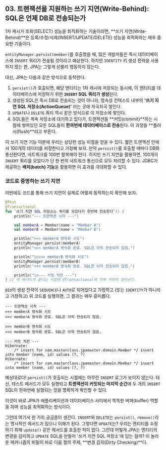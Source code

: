 ## 03\. 트랜잭션을 지원하는 쓰기 지연(Write-Behind): SQL은 언제 DB로 전송되는가

1차 캐시가 조회(SELECT) 성능을 최적화하는 기술이라면, \*\*쓰기 지연(Write-Behind)\*\*은 등록/수정/삭제(INSERT/UPDATE/DELETE) 성능을 최적화하는 매우 중요한 기술이다.

`entityManager.persist(member)`를 호출했을 때, 많은 개발자들은 즉시 데이터베이스에 `INSERT` 쿼리가 전송될 것이라고 예상한다. 하지만 `IDENTITY` 키 생성 전략을 사용하지 않는 한, JPA는 그렇게 섣불리 행동하지 않는다.

대신, JPA는 다음과 같은 방식으로 동작한다.

1.  `persist()`가 호출되면, 해당 엔티티는 1차 캐시에 저장되는 동시에, 이 엔티티를 데이터베이스에 저장하기 위한 **`INSERT` SQL 쿼리가 생성**된다.
2.  생성된 SQL은 즉시 DB로 전송되는 것이 아니라, 영속성 컨텍스트 내부의 **'쓰기 지연 SQL 저장소(ActionQueue)'** 라는 곳에 차곡차곡 쌓인다.
3.  `UPDATE`나 `DELETE` 쿼리 역시 같은 방식으로 이 저장소에 쌓인다.
4.  SQL들은 계속 저장소에 대기하고 있다가, 트랜잭션을 \*\*커밋(commit)\*\*하는 시점에 쌓여있던 모든 SQL들이 **한꺼번에 데이터베이스로 전송**된다. 이 과정을 \*\*플러시(flush)\*\*라고 부른다.

이 쓰기 지연 기능 덕분에 우리는 상당한 성능 이점을 얻을 수 있다. 짧은 트랜잭션 안에서 100개의 데이터를 저장한다고 가정해 보자. 만약 `persist()`를 호출할 때마다 DB와 통신한다면, 네트워크를 100번 왕복해야 한다. 하지만 쓰기 지연을 활용하면, 100개의 `INSERT` 쿼리를 모았다가 단 한 번의 네트워크 통신으로 모두 처리할 수 있다. JDBC가 제공하는 **배치(batch) 기능**을 활용하면 이 효과를 극대화할 수 있다.

### **코드로 증명하는 쓰기 지연**

이번에도 코드를 통해 쓰기 지연이 실제로 어떻게 동작하는지 확인해 보자.

```kotlin
@Test
@Transactional
fun `쓰기 지연 SQL 저장소는 쿼리를 모았다가 한번에 전송한다`() {
    println("--- 트랜잭션 시작 ---")

    val memberA = Member(name = "Member A")
    val memberB = Member(name = "Member B")

    println(">>> memberA 영속화 시도")
    entityManager.persist(memberA)
    println("<<< memberA 영속화 완료. SQL은 아직 전송되지 않음.")

    println("\n>>> memberB 영속화 시도")
    entityManager.persist(memberB)
    println("<<< memberB 영속화 완료. SQL은 아직 전송되지 않음.")

    println("\n--- 커밋 직전 ---")
} // 이 메서드가 끝나는 시점에 @Transactional에 의해 커밋이 일어난다.
```

`@Id`의 생성 전략이 `SEQUENCE`나 `AUTO`로 되어있다고 가정하고 (또는 `IDENTITY`가 아니라고 가정하고) 위 코드를 실행하면, 그 결과는 매우 흥미롭다.

```shell
--- 트랜잭션 시작 ---
>>> memberA 영속화 시도
<<< memberA 영속화 완료. SQL은 아직 전송되지 않음.

>>> memberB 영속화 시도
<<< memberB 영속화 완료. SQL은 아직 전송되지 않음.

--- 커밋 직전 ---
Hibernate: 
    /* insert for com.masterclass.jpamaster.domain.Member */ insert into member (name, id) values (?, ?)
Hibernate: 
    /* insert for com.masterclass.jpamaster.domain.Member */ insert into member (name, id) values (?, ?)
```

예상대로다\! `persist()`가 호출되는 시점에는 아무런 `INSERT` 로그가 보이지 않는다. 대신, 테스트 메서드가 모두 실행되고 **트랜잭션이 커밋되는 마지막 순간**에 두 개의 `INSERT` SQL이 한꺼번에 실행되는 것을 명확하게 확인할 수 있다.

이것이 바로 JPA가 애플리케이션과 데이터베이스 사이에서 똑똑한 버퍼(buffer) 역할을 하며 성능을 최적화하는 방식이다.

그런데 여기서 한 가지 궁금증이 생긴다. `INSERT`와 `DELETE`는 `persist()`, `remove()`라는 명시적인 메서드가 있으니 이해가 된다. 그렇다면 `UPDATE`는? 우리는 엔티티를 수정하기 위해 `update()` 같은 메서드를 호출한 적이 없다. 그런데 어떻게 JPA는 엔티티의 변경을 감지하고 `UPDATE` SQL을 만들어 '쓰기 지연 SQL 저장소'에 담는 걸까? 이 놀라운 메커니즘의 비밀이 바로 다음 절의 주제, \*\*변경 감지(Dirty Checking)\*\*다.
